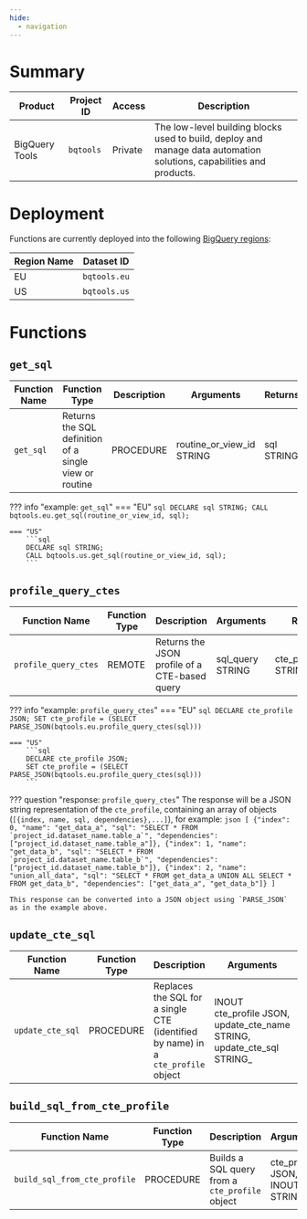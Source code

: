 ```yaml
---
hide:
  - navigation
---
```


# Summary
Product | Project ID | Access | Description
-- | -- | -- | --
BigQuery Tools | `bqtools` | Private | The low-level building blocks used to build, deploy and manage data automation solutions, capabilities and products.


# Deployment
Functions are currently deployed into the following [BigQuery regions](https://cloud.google.com/bigquery/docs/locations):

Region Name | Dataset ID 
--- | --- 
EU | `bqtools.eu` 
US | `bqtools.us` 


# Functions
## `get_sql`
Function Name | Function Type | Description | Arguments | Returns | Dependencies
--- | --- | --- | --- | --- | ---
`get_sql` | Returns the SQL definition of a single view or routine | PROCEDURE | routine_or_view_id STRING | sql STRING | `bqtools-qb..get_sql`

??? info "example: `get_sql`"
    === "EU"
        ```sql
        DECLARE sql STRING;
        CALL bqtools.eu.get_sql(routine_or_view_id, sql);
        ```

    === "US"
        ```sql
        DECLARE sql STRING;
        CALL bqtools.us.get_sql(routine_or_view_id, sql);
        ```

## `profile_query_ctes`
Function Name | Function Type | Description | Arguments | Returns | Dependencies
--- | --- | --- | --- | --- | ---
`profile_query_ctes` | REMOTE | Returns the JSON profile of a CTE-based query | sql_query STRING | cte_profile_json STRING | `bqtools.cloudfunctions.net/profile-query-ctes`

??? info "example: `profile_query_ctes`"
    === "EU"
        ```sql
        DECLARE cte_profile JSON;
        SET cte_profile = (SELECT PARSE_JSON(bqtools.eu.profile_query_ctes(sql)))
        ```

    === "US"
        ```sql
        DECLARE cte_profile JSON;
        SET cte_profile = (SELECT PARSE_JSON(bqtools.eu.profile_query_ctes(sql)))
        ```

??? question "response: `profile_query_ctes`"
    The response will be a JSON string representation of the `cte_profile`, containing an array of objects (`[{index, name, sql, dependencies},...]`), for example:
    ```json
    [
    {"index": 0, "name": "get_data_a", "sql": "SELECT * FROM `project_id.dataset_name.table_a`", "dependencies": ["project_id.dataset_name.table_a"]},
    {"index": 1, "name": "get_data_b", "sql": "SELECT * FROM `project_id.dataset_name.table_b`", "dependencies": ["project_id.dataset_name.table_b"]},
    {"index": 2, "name": "union_all_data", "sql": "SELECT * FROM get_data_a UNION ALL SELECT * FROM get_data_b", "dependencies": ["get_data_a", "get_data_b"]}
    ]
    ```

    This response can be converted into a JSON object using `PARSE_JSON` as in the example above. 

## `update_cte_sql`
Function Name | Function Type | Description | Arguments | Returns | Dependencies
--- | --- | --- | --- | --- | ---
`update_cte_sql` | PROCEDURE | Replaces the SQL for a single CTE (identified by name) in a `cte_profile` object | INOUT cte_profile JSON, update_cte_name STRING, update_cte_sql STRING_ | _INOUT cte_profile JSON | `bqtools..get_cte_profile_index`


## `build_sql_from_cte_profile`
Function Name | Function Type | Description | Arguments | Returns | Dependencies
--- | --- | --- | --- | --- | ---
`build_sql_from_cte_profile` | PROCEDURE | Builds a SQL query from a `cte_profile` object | cte_profile JSON, INOUT sql STRING | INOUT sql STRING | 